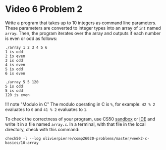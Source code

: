 # Video 6 Problem 2

Write a program that takes up to 10 integers as command line parameters. These
parameters are converted to integer types into an array of `int` named `array`.
Then, the program iterates over the array and outputs if each number is even or
odd as follows:

```shell
./array 1 2 3 4 5 6 
1 is odd 
2 is even 
3 is odd 
4 is even 
5 is odd 
6 is even

./array 5 5 120
5 is odd
5 is odd
120 is even
```

!!! note "Modulo in C"
    The modulo operating in C is `%`, for example: `42 % 2` evaluates to `0`
    and `41 % 2` evaluates to `1`.

To check the correctness of your program, use CS50 [sandbox](sandbox.cs50.io)
or [IDE](ide.cs50.io) and write it in a file named `array.c`. In a terminal,
with that file in the local directory, check with this command:
```shell
check50 -l --log olivierpierre/comp26020-problems/master/week2-c-basics/10-array
```
